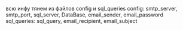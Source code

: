 всю инфу тянем из файлов config и sql_queries
config: smtp_server, smtp_port, sql_server, DataBase, email_sender, email_password
sql_queries: sql_query, email_recipient, email_subject
